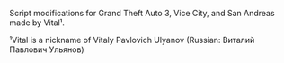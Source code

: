 Script modifications for Grand Theft Auto 3, Vice City, and San Andreas made by Vital¹.

¹Vital is a nickname of Vitaly Pavlovich Ulyanov (Russian: Виталий Павлович Ульянов)
